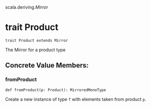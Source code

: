 scala.deriving$.Mirror$
# trait Product

<pre><code class="language-scala" >trait Product extends Mirror</pre></code>
The Mirror for a product type

## Concrete Value Members:
### fromProduct
<pre><code class="language-scala" >def fromProduct(p: Product): MirroredMonoType</pre></code>
Create a new instance of type `T` with elements taken from product `p`.

